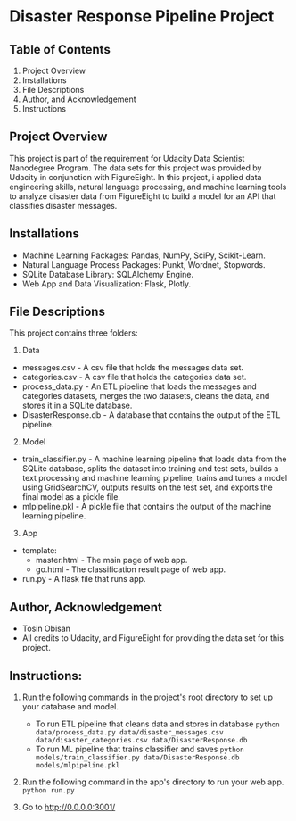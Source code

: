 # Disaster Response Pipeline Project

## Table of Contents
1. Project Overview
2. Installations
3. File Descriptions
4. Author, and Acknowledgement
5. Instructions

## Project Overview
This project is part of the requirement for Udacity Data Scientist Nanodegree Program. The data sets for this project was provided by Udacity in conjunction with FigureEight. In this project, i applied data engineering skills, natural language processing, and machine learning tools to analyze disaster data from FigureEight to build a model for an API that classifies disaster messages.

## Installations
* Machine Learning Packages: Pandas, NumPy, SciPy,  Scikit-Learn.
* Natural Language Process Packages: Punkt, Wordnet, Stopwords.
* SQLite Database Library: SQLAlchemy Engine.
* Web App and Data Visualization: Flask, Plotly.

## File Descriptions
This project contains three folders:
1. Data
  * messages.csv - A csv file that holds the messages data set.
  * categories.csv - A csv file that holds the categories data set.
  * process_data.py - An ETL pipeline that loads the messages and categories datasets, merges the two datasets, cleans the data, and stores it in a SQLite database.
  * DisasterResponse.db - A database that contains the output of the ETL pipeline.


2. Model
  * train_classifier.py - A machine learning pipeline that loads data from the SQLite database, splits the dataset into training and test sets, builds a text processing and machine learning pipeline, trains and tunes a model using GridSearchCV, outputs results on the test set, and exports the final model as a pickle file.
  * mlpipeline.pkl - A pickle file that contains the output of the machine learning pipeline.


3. App
  * template:
    - master.html - The main page of web app.
    - go.html - The classification result page of web app.
  * run.py - A flask file that runs app.

## Author, Acknowledgement
* Tosin Obisan
* All credits to Udacity, and FigureEight for providing the data set for this project.

## Instructions:
1. Run the following commands in the project's root directory to set up your database and model.

    - To run ETL pipeline that cleans data and stores in database
        `python data/process_data.py data/disaster_messages.csv data/disaster_categories.csv data/DisasterResponse.db`
    - To run ML pipeline that trains classifier and saves
        `python models/train_classifier.py data/DisasterResponse.db models/mlpipeline.pkl`

2. Run the following command in the app's directory to run your web app.
    `python run.py`

3. Go to http://0.0.0.0:3001/

